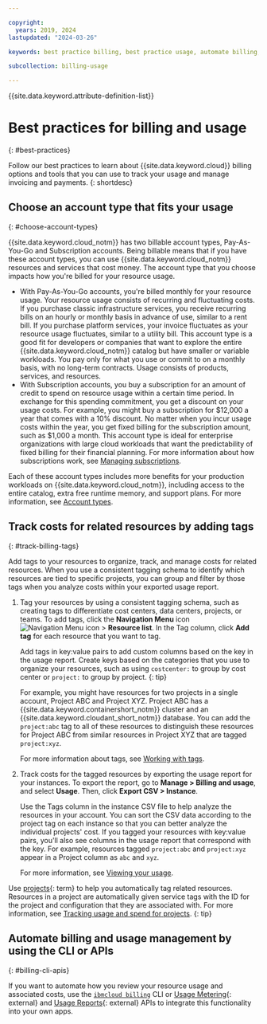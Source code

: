 ```yaml
---

copyright:
  years: 2019, 2024
lastupdated: "2024-03-26"

keywords: best practice billing, best practice usage, automate billing, track costs

subcollection: billing-usage

---
```


{{site.data.keyword.attribute-definition-list}}

# Best practices for billing and usage
{: #best-practices}

Follow our best practices to learn about {{site.data.keyword.cloud}} billing options and tools that you can use to track your usage and manage invoicing and payments.
{: shortdesc}

## Choose an account type that fits your usage
{: #choose-account-types}

{{site.data.keyword.cloud_notm}} has two billable account types, Pay-As-You-Go and Subscription accounts. Being billable means that if you have these account types, you can use {{site.data.keyword.cloud_notm}} resources and services that cost money. The account type that you choose impacts how you're billed for your resource usage.
* With Pay-As-You-Go accounts, you're billed monthly for your resource usage. Your resource usage consists of recurring and fluctuating costs. If you purchase classic infrastructure services, you receive recurring bills on an hourly or monthly basis in advance of use, similar to a rent bill. If you purchase platform services, your invoice fluctuates as your resource usage fluctuates, similar to a utility bill. This account type is a good fit for developers or companies that want to explore the entire {{site.data.keyword.cloud_notm}} catalog but have smaller or variable workloads. You pay only for what you use or commit to on a monthly basis, with no long-term contracts. Usage consists of products, services, and resources.
* With Subscription accounts, you buy a subscription for an amount of credit to spend on resource usage within a certain time period. In exchange for this spending commitment, you get a discount on your usage costs. For example, you might buy a subscription for $12,000 a year that comes with a 10% discount. No matter when you incur usage costs within the year, you get fixed billing for the subscription amount, such as $1,000 a month. This account type is ideal for enterprise organizations with large cloud workloads that want the predictability of fixed billing for their financial planning. For more information about how subscriptions work, see [Managing subscriptions](/docs/billing-usage?topic=billing-usage-subscriptions).

Each of these account types includes more benefits for your production workloads on {{site.data.keyword.cloud_notm}}, including access to the entire catalog, extra free runtime memory, and support plans. For more information, see [Account types](/docs/account?topic=account-accounts).

## Track costs for related resources by adding tags
{: #track-billing-tags}

Add tags to your resources to organize, track, and manage costs for related resources. When you use a consistent tagging schema to identify which resources are tied to specific projects, you can group and filter by those tags when you analyze costs within your exported usage report.

1. Tag your resources by using a consistent tagging schema, such as creating tags to differentiate cost centers, data centers, projects, or teams. To add tags, click the **Navigation Menu** icon ![Navigation Menu icon](../icons/icon_hamburger.svg "Menu") > **Resource list**. In the Tag column, click **Add tag** for each resource that you want to tag.

   Add tags in key:value pairs to add custom columns based on the key in the usage report. Create keys based on the categories that you use to organize your resources, such as using `costcenter:` to group by cost center or `project:` to group by project.
   {: tip}

   For example, you might have resources for two projects in a single account, Project ABC and Project XYZ. Project ABC has a {{site.data.keyword.containershort_notm}} cluster and an {{site.data.keyword.cloudant_short_notm}} database. You can add the `project:abc` tag to all of these resources to distinguish these resources for Project ABC from similar resources in Project XYZ that are tagged `project:xyz`.

   For more information about tags, see [Working with tags](/docs/account?topic=account-tag).

1. Track costs for the tagged resources by exporting the usage report for your instances. To export the report, go to **Manage > Billing and usage**, and select **Usage**. Then, click **Export CSV > Instance**.

   Use the Tags column in the instance CSV file to help analyze the resources in your account. You can sort the CSV data according to the project tag on each instance so that you can better analyze the individual projects' cost. If you tagged your resources with key:value pairs, you'll also see columns in the usage report that correspond with the key. For example, resources tagged `project:abc` and `project:xyz` appear in a Project column as `abc` and `xyz`.

   For more information, see [Viewing your usage](/docs/billing-usage?topic=billing-usage-viewingusage).

Use [projects](#x2035151){: term} to help you automatically tag related resources. Resources in a project are automatically given service tags with the ID for the project and configuration that they are associated with. For more information, see [Tracking usage and spend for projects](/secure-enterprise?topic=secure-enterprise-project-usage-spend).
{: tip}

## Automate billing and usage management by using the CLI or APIs
{: #billing-cli-apis}

If you want to automate how you review your resource usage and associated costs, use the [`ibmcloud billing`](/docs/cli?topic=cli-ibmcloud_billing#ibmcloud_billing_org_usage) CLI or [Usage Metering](/apidocs/usage-metering){: external} and [Usage Reports](/apidocs/metering-reporting){: external} APIs to integrate this functionality into your own apps.
